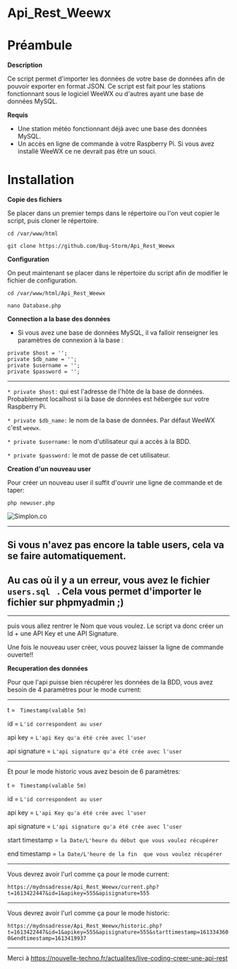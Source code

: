 # Api_Rest_Weewx


# Préambule  

__Description__  

 Ce script permet d'importer  les  données de votre base de données afin de pouvoir exporter en format JSON.  Ce script est fait pour les stations fonctionnant sous le logiciel WeeWX ou d'autres ayant une base de données MySQL.  


 __Requis__ 

 * Une station météo fonctionnant déjà avec une base des données MySQL.
 * Un accès en ligne de commande à votre Raspberry Pi. Si vous avez installé WeeWX ce ne devrait pas être un souci.   



# __Installation__


 __Copie des fichiers__
 
 Se placer dans un premier temps dans le répertoire ou l'on veut copier le script, puis cloner le répertoire.  

 ` cd /var/www/html `  

 ` git clone https://github.com/Bug-Storm/Api_Rest_Weewx `    



 __Configuration__

On peut maintenant se placer dans le répertoire du script afin de modifier le fichier de configuration.

 ` cd /var/www/html/Api_Rest_Weewx `  
 
  ` nano Database.php `


 __Connection a la base des données__ 



 * Si vous avez une base de données MySQL, il va falloir renseigner les paramètres de connexion à la base :

  
  ` private $host = ''; `    
   `private $db_name = '';`     
   `private $username = ''; `    
   `private $password = ''; `  
   

----------------------------------------------------------------------------------------------------------------------------------------

  `* private $host:`   qui est l'adresse de l'hôte de la base de données. Probablement localhost si la base de données est hébergée sur votre Raspberry Pi.  

 `* private $db_name:`   le nom de la base de données. Par défaut WeeWX c'est  ` weewx `.  

 `* private $username:`   le nom d'utilisateur qui a accès à la BDD.

 `* private $password:`   le mot de passe de cet utilisateur.  

 
 __Creation d'un nouveau user__
 
 Pour créer un nouveau user il suffit d'ouvrir une ligne de commande et de taper:

 ` php newuser.php `

![Simplon.co](https://i.imgur.com/tsw3Hqe.gif)


*************************************************************************************************************************
Si vous n'avez pas encore la table users, cela va se faire automatiquement.
-------------------------------------------------------------------------------------------------------------------------
Au cas où il y a un erreur, vous avez le fichier `users.sql ` . Cela vous permet d'importer le fichier sur phpmyadmin ;)
------------------------------------------------------------------------------------------------------------------------
**************************************************************************************************************************

puis vous allez rentrer le Nom que vous voulez.  Le script va donc créer un Id + une API Key et une API Signature.  

Une fois le nouveau user créer, vous pouvez laisser la ligne de commande ouverte!!


__Recuperation des données__

Pour que l'api puisse bien récupérer les données de la BDD, vous avez besoin de 4 paramètres pour le mode current: 

---------------------------------------------------------------------
t =  ` Timestamp(valable 5m)`

id = ` L'id correspondent au user `

api key = ` L'api Key qu'a été crée avec l'user `

api signature = ` L'api signature qu'a été crée avec l'user `

--------------------------------------------------------------------
Et pour le mode historic vous avez besoin de 6 paramètres:

t =  ` Timestamp(valable 5m)`

id = ` L'id correspondent au user `

api key = ` L'api Key qu'a été crée avec l'user `

api signature = ` L'api signature qu'a été crée avec l'user `

start timestamp = ` la Date/L'heure du début que vous voulez récupérer  `

end timestamp = ` la Date/L'heure de la fin  que vous voulez récupérer  `

------------------------------------------------------------------------

Vous devrez avoir l'url comme ça pour le mode current: 

`https://mydnsadresse/Api_Rest_Weewx/current.php?t=1613422447&id=1&apikey=555&apisignature=555 `

-------------------------------------------------------------------------

Vous devrez avoir l'url comme ça pour le mode historic:

`https://mydnsadresse/Api_Rest_Weewx/historic.php?t=1613422447&id=1&apikey=555&apisignature=555&starttimestamp=1613343600&endtimestamp=1613419937 `

--------------------------------------------------------------------------

Merci à https://nouvelle-techno.fr/actualites/live-coding-creer-une-api-rest